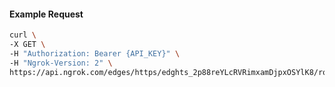<!-- Code generated for API Clients. DO NOT EDIT. -->

#### Example Request

```bash
curl \
-X GET \
-H "Authorization: Bearer {API_KEY}" \
-H "Ngrok-Version: 2" \
https://api.ngrok.com/edges/https/edghts_2p88reYLcRVRimxamDjpxOSYlK8/routes/edghtsrt_2p88rcotROnGtYcJpaHsf23VRj9/oidc
```
